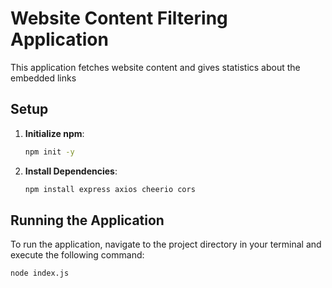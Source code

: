 # Website Content Filtering Application

This application fetches website content and gives statistics about the embedded links 
## Setup

1. **Initialize npm**:
    ```bash
    npm init -y
    ```

2. **Install Dependencies**:
    ```bash
    npm install express axios cheerio cors
    ```

## Running the Application

To run the application, navigate to the project directory in your terminal and execute the following command:

```bash
node index.js
